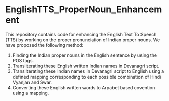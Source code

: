 # EnglishTTS_ProperNoun_Enhancement
This repository contains code for enhancing the English Text To Speech (TTS) by working on the proper pronunciation of Indian proper nouns. We have proposed the following method:
1. Finding the Indian proper nouns in the English sentence by using the POS tags.
2. Transliterating these English written Indian names in Devanagri script.
3. Transliterating these Indian names in Devanagri script to English using a defined mapping corresponding to each possible combination of Hindi Vyanjan and Swar.
4. Converting these English written words to Arpabet based covention using a mapping.
